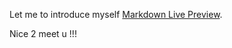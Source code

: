 Let me to introduce myself [Markdown Live Preview](https://markdownlivepreview.com/).

Nice 2 meet u !!!
